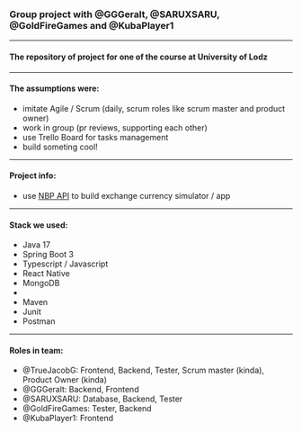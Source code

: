### Group project with @GGGeralt, @SARUXSARU, @GoldFireGames and @KubaPlayer1

---

#### The repository of project for one of the course at University of Lodz

---

#### The assumptions were:

- imitate Agile / Scrum (daily, scrum roles like scrum master and product owner)
- work in group (pr reviews, supporting each other)
- use Trello Board for tasks management
- build someting cool!

---

#### Project info:

- use [NBP API][nbpApi] to build exchange currency simulator / app

---

#### Stack we used:

- Java 17
- Spring Boot 3
- Typescript / Javascript
- React Native
- MongoDB
-
- Maven 
- Junit
- Postman

---

#### Roles in team:
- @TrueJacobG: Frontend, Backend, Tester, Scrum master (kinda), Product Owner (kinda) 
- @GGGeralt: Backend, Frontend
- @SARUXSARU: Database, Backend, Tester
- @GoldFireGames: Tester, Backend
- @KubaPlayer1: Frontend



[nbpApi]: https://api.nbp.pl/en.html
